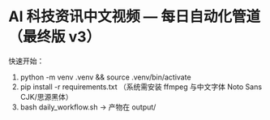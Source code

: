 # AI 科技资讯中文视频 — 每日自动化管道（最终版 v3）

快速开始：
1) python -m venv .venv && source .venv/bin/activate
2) pip install -r requirements.txt   （系统需安装 ffmpeg 与中文字体 Noto Sans CJK/思源黑体）
3) bash daily_workflow.sh            → 产物在 output/
